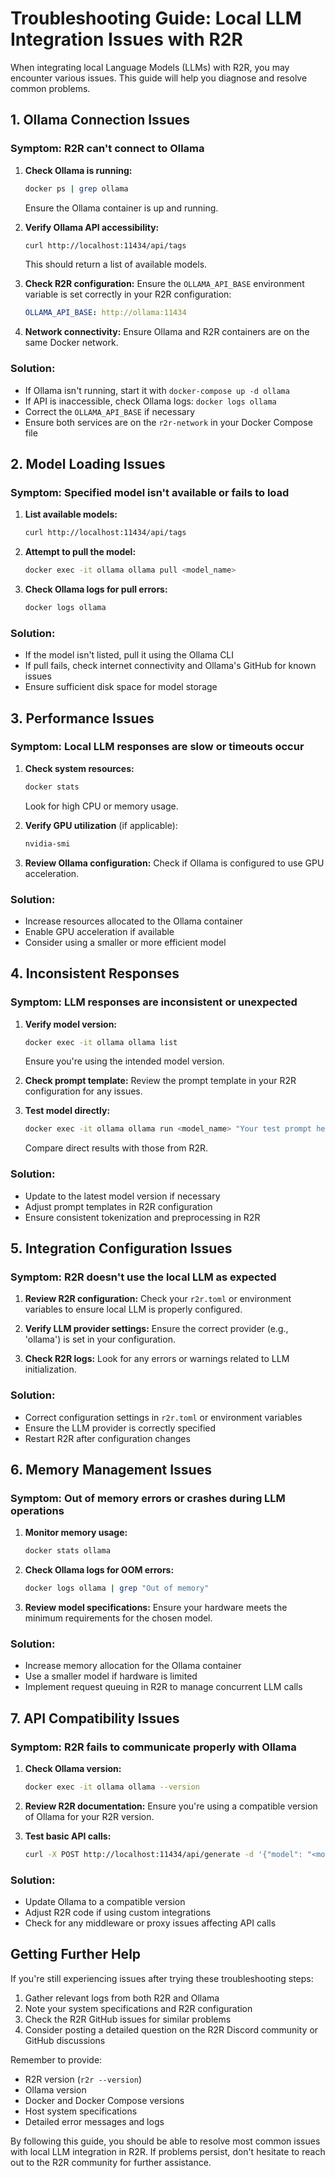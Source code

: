 # Troubleshooting Guide: Local LLM Integration Issues with R2R

When integrating local Language Models (LLMs) with R2R, you may encounter various issues. This guide will help you diagnose and resolve common problems.

## 1. Ollama Connection Issues

### Symptom: R2R can't connect to Ollama

1. **Check Ollama is running:**
   ```bash
   docker ps | grep ollama
   ```
   Ensure the Ollama container is up and running.

2. **Verify Ollama API accessibility:**
   ```bash
   curl http://localhost:11434/api/tags
   ```
   This should return a list of available models.

3. **Check R2R configuration:**
   Ensure the `OLLAMA_API_BASE` environment variable is set correctly in your R2R configuration:
   ```yaml
   OLLAMA_API_BASE: http://ollama:11434
   ```

4. **Network connectivity:**
   Ensure Ollama and R2R containers are on the same Docker network.

### Solution:
- If Ollama isn't running, start it with `docker-compose up -d ollama`
- If API is inaccessible, check Ollama logs: `docker logs ollama`
- Correct the `OLLAMA_API_BASE` if necessary
- Ensure both services are on the `r2r-network` in your Docker Compose file

## 2. Model Loading Issues

### Symptom: Specified model isn't available or fails to load

1. **List available models:**
   ```bash
   curl http://localhost:11434/api/tags
   ```

2. **Attempt to pull the model:**
   ```bash
   docker exec -it ollama ollama pull <model_name>
   ```

3. **Check Ollama logs for pull errors:**
   ```bash
   docker logs ollama
   ```

### Solution:
- If the model isn't listed, pull it using the Ollama CLI
- If pull fails, check internet connectivity and Ollama's GitHub for known issues
- Ensure sufficient disk space for model storage

## 3. Performance Issues

### Symptom: Local LLM responses are slow or timeouts occur

1. **Check system resources:**
   ```bash
   docker stats
   ```
   Look for high CPU or memory usage.

2. **Verify GPU utilization** (if applicable):
   ```bash
   nvidia-smi
   ```

3. **Review Ollama configuration:**
   Check if Ollama is configured to use GPU acceleration.

### Solution:
- Increase resources allocated to the Ollama container
- Enable GPU acceleration if available
- Consider using a smaller or more efficient model

## 4. Inconsistent Responses

### Symptom: LLM responses are inconsistent or unexpected

1. **Verify model version:**
   ```bash
   docker exec -it ollama ollama list
   ```
   Ensure you're using the intended model version.

2. **Check prompt template:**
   Review the prompt template in your R2R configuration for any issues.

3. **Test model directly:**
   ```bash
   docker exec -it ollama ollama run <model_name> "Your test prompt here"
   ```
   Compare direct results with those from R2R.

### Solution:
- Update to the latest model version if necessary
- Adjust prompt templates in R2R configuration
- Ensure consistent tokenization and preprocessing in R2R

## 5. Integration Configuration Issues

### Symptom: R2R doesn't use the local LLM as expected

1. **Review R2R configuration:**
   Check your `r2r.toml` or environment variables to ensure local LLM is properly configured.

2. **Verify LLM provider settings:**
   Ensure the correct provider (e.g., 'ollama') is set in your configuration.

3. **Check R2R logs:**
   Look for any errors or warnings related to LLM initialization.

### Solution:
- Correct configuration settings in `r2r.toml` or environment variables
- Ensure the LLM provider is correctly specified
- Restart R2R after configuration changes

## 6. Memory Management Issues

### Symptom: Out of memory errors or crashes during LLM operations

1. **Monitor memory usage:**
   ```bash
   docker stats ollama
   ```

2. **Check Ollama logs for OOM errors:**
   ```bash
   docker logs ollama | grep "Out of memory"
   ```

3. **Review model specifications:**
   Ensure your hardware meets the minimum requirements for the chosen model.

### Solution:
- Increase memory allocation for the Ollama container
- Use a smaller model if hardware is limited
- Implement request queuing in R2R to manage concurrent LLM calls

## 7. API Compatibility Issues

### Symptom: R2R fails to communicate properly with Ollama

1. **Check Ollama version:**
   ```bash
   docker exec -it ollama ollama --version
   ```

2. **Review R2R documentation:**
   Ensure you're using a compatible version of Ollama for your R2R version.

3. **Test basic API calls:**
   ```bash
   curl -X POST http://localhost:11434/api/generate -d '{"model": "<model_name>", "prompt": "Hello, world!"}'
   ```

### Solution:
- Update Ollama to a compatible version
- Adjust R2R code if using custom integrations
- Check for any middleware or proxy issues affecting API calls

## Getting Further Help

If you're still experiencing issues after trying these troubleshooting steps:

1. Gather relevant logs from both R2R and Ollama
2. Note your system specifications and R2R configuration
3. Check the R2R GitHub issues for similar problems
4. Consider posting a detailed question on the R2R Discord community or GitHub discussions

Remember to provide:
- R2R version (`r2r --version`)
- Ollama version
- Docker and Docker Compose versions
- Host system specifications
- Detailed error messages and logs

By following this guide, you should be able to resolve most common issues with local LLM integration in R2R. If problems persist, don't hesitate to reach out to the R2R community for further assistance.